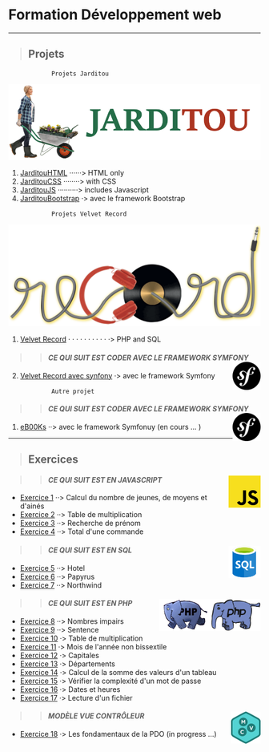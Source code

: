 ﻿# **Formation Développement web**

---

> ## Projets

```
            Projets Jarditou
```
![Logo Jarditou](../src/img/jarditou.png "Logo Jarditou")

1. [JarditouHTML](../projets/jarditouHTML "uniquement en HTML") ······> HTML only
2. [JarditouCSS](../projets/jarditouCSS "HTML + CSS")  ········> with CSS
3. [JarditouJS](../projets/jarditouJS "le javascript est utilisé pour le formulaire") ··········> includes Javascript
4. [JarditouBootstrap](../projets/jarditouBootstrap "la mise en page se fait avec Bootstrap") ·> avec le framework Bootstrap
```
            Projets Velvet Record
```
![Velvet Record](../src/img/record-transparent.png "Velvet Record")

1. [Velvet Record](../projets/record "PHP et SQL") · · · · · · · · · · ·> PHP and SQL
 >> #### ***CE QUI SUIT EST CODER AVEC LE FRAMEWORK SYMFONY*** <img align="right" src="../src/img/symfony-framework.png" alt="framework Symfony" title="framework Symfony" widht="auto" height="56x">

2. [Velvet Record avec synfony](https://github.com/MiKL5/afpaDevSymfony/tree/main/recordsymfony "Velvet Record avec le cadre de travail Synfony") ·> avec le framework Symfony

```
            Autre projet
```
 >> #### ***CE QUI SUIT EST CODER AVEC LE FRAMEWORK SYMFONY*** <img align="right" src="../src/img/symfony-framework.png" alt="framework Symfony" title="framework Symfony" widht="auto" height="56px">

1. [eB00Ks](https://github.com/MiKL5/eB00Ks "eB00Ks") ··> avec le framework Symfonuy (en cours ... )

___

> ## Exercices

 >> #### ***CE QUI SUIT EST EN JAVASCRIPT*** <img align="right" src="../src/img/JavaScript.svg.png" alt="JavaScript" title="JavaScript" widht="auto" height="64px">

* [Exercice  1](../javaScript/exercice_01_tranchesDages "Calcul du nombre de jeunes, de moyens et d'ainés") ··> Calcul du nombre de jeunes, de moyens et d'ainés
* [Exercice  2](../javaScript/exercice_02_multiplication "Table de muliplication (choisir un chiffre et elle est caluler jusqu'à 10)") ··> Table de multiplication
* [Exercice  3](../javaScript/exercice_03_rchDePrenom "Recherche d'un prénom (si le prénom est trouvé, il est supprimer de la liste)") ··> Recherche de prénom
* [Exercice  4](../javaScript/exercice_04_totalDuneCommande "Total d'une commande") ··> Total d'une commande

>> #### ***CE QUI SUIT EST EN SQL*** <img align="right" src="../src/img/SQL.png" alt="homepage" title="Struured Query Language" widht="auto" height="64px">

* [Exercice  5](../SQL/exercice_05_casHotel "Cas Hotel") ··> Hotel
* [Exercice  6](../SQL/exercice_06_casPapyrus "Cas Papyrus") ··> Papyrus
* [Exercice  7](../SQL/exercice_07_Northwind "Évaluation, cas Northwind") ··> Northwind


>> #### ***CE QUI SUIT EST EN PHP*** <img align="right" src="../src/img/php.gif" alt="PHP" title="PHP" widht="auto" height="64px"> <img align="right" src="../src/img/php_anim.jpg" alt="PHP" title="PHP" widht="auto" height="64px">

* [Exercice  8](../PHP/exercice_08_nbImpairs "Nombres impairs") ··> Nombres impairs
* [Exercice  9](../PHP/exercice_09_sentence "La phrase (se répète en boucle)") ··> Sentence
* [Exercice 10](../PHP/exercice_10_tableMultiplication "Table de multiplication") ·> Table de multiplication
* [Exercice 11](../PHP/exercice_11_moisDeLanneeNonBisectile "Mois de l'année bisextile") ·> Mois de l'année non bissextile
* [Exercice 12](../PHP/exercice_12_Capitales "Capitales") ·> Capitales
* [Exercice 13](../PHP/exercice_13_departements "Départemnts") ·> Départements
* [Exercice 14](../PHP/exercice_14_calculDeLaSommeDesValeursDunTableau "Calcul de la somme des valeurs d'un tableau") ·> Calcul de la somme des valeurs d'un tableau
* [Exercice 15](../PHP/exercice_15_pswd "Vérifier la compléxité d'un mot de passe") ·> Vérifier la complexité d'un mot de passe
* [Exercice 16](../PHP/exercice_16_datesEtHeures "Dates et heures") ·> Dates et heures
* [Exercice 17](../PHP/exercice_17_lectureDunFichier "Lecture d'un fichier") ·> Lecture d'un fichier

>> #### ***MODÈLE VUE CONTRÔLEUR*** <img align="right" src="../src/img/mvc.png" alt="Modèle Vue Contrôleur" title="Modèle Vue Contrôleur" widht="auto" height="64px">


* [Exercice 18](../PHP/MVC/pdoFondamentaux "Les fondamentaux de la PDO") ·> Les fondamentaux de la PDO (in progress ...)